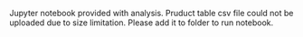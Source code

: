 Jupyter notebook provided with analysis.
Pruduct table csv file could not be uploaded due to size limitation. Please add it to folder to run notebook. 

